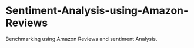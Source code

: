# Sentiment-Analysis-using-Amazon-Reviews
Benchmarking using Amazon Reviews and sentiment Analysis.
